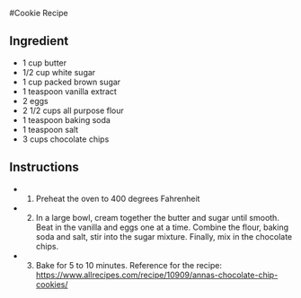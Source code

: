 #Cookie Recipe
## Ingredient
- 1 cup butter
- 1/2 cup white sugar
- 1 cup packed brown sugar
- 1 teaspoon vanilla extract
- 2 eggs
- 2 1/2 cups all purpose flour
- 1 teaspoon baking soda
- 1 teaspoon salt
- 3 cups chocolate chips

## Instructions
- 1. Preheat the oven to 400 degrees Fahrenheit
- 2. In a large bowl, cream together the butter and sugar until smooth. Beat in the vanilla and eggs one at a time. Combine the flour, baking soda and salt, stir into the sugar mixture. Finally, mix in the chocolate chips.
- 3. Bake for 5 to 10 minutes.
Reference for the recipe: https://www.allrecipes.com/recipe/10909/annas-chocolate-chip-cookies/
